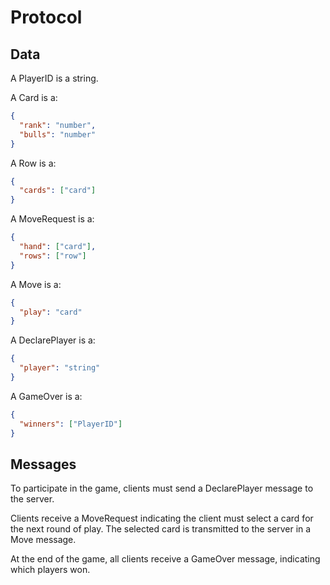# Protocol

## Data
A PlayerID is a string.

A Card is a:
```json
{
  "rank": "number",
  "bulls": "number"
}
```

A Row is a:
```json
{
  "cards": ["card"]
}
```

A MoveRequest is a:
```json
{
  "hand": ["card"],
  "rows": ["row"]
}
```

A Move is a:
```json
{
  "play": "card"
}
```

A DeclarePlayer is a:
```json
{
  "player": "string"
}
```

A GameOver is a:
```json
{
  "winners": ["PlayerID"]
}
```

## Messages
To participate in the game, clients must send a DeclarePlayer message to the server.

Clients receive a MoveRequest indicating the client must select a card for the next round of play.
The selected card is transmitted to the server in a Move message.

At the end of the game, all clients receive a GameOver message, indicating which players won.

